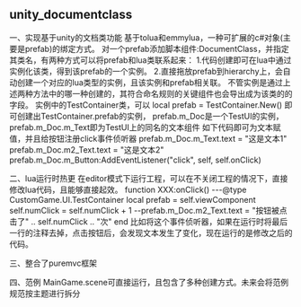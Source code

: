 ## unity_documentclass
一、实现基于unity的文档类功能
基于tolua和emmylua，一种可扩展的c#对象(主要是prefab)的绑定方式。
对一个prefab添加脚本组件:DocumentClass，并指定其类名，有两种方式可以将prefab和lua类联系起来：
1.代码创建即可在lua中通过实例化该类，得到该prefab的一个实例。
2.直接拖放prefab到hierarchy上，会自动创建一个对应的lua类型的实例，且该实例和prefab相关联。
不管实例是通过上述两种方法中的哪一种创建的，其符合命名规则的关键组件也会导出成为该类的的字段。
实例中的TestContainer类，可以
local prefab = TestContainer.New()
即可创建出TestContainer.prefab的实例，
prefab.m_Doc是一个TestUI的实例，
prefab.m_Doc.m_Text即为TestUI上的同名的文本组件
如下代码即可为文本赋值，并且给按钮注册click事件侦听器
prefab.m_Doc.m_Text.text = "这是文本1"
prefab.m_Doc.m2_Text.text = "这是文本2"
prefab.m_Doc.m_Button:AddEventListener("click", self, self.onClick)

二、lua运行时热更
在editor模式下运行工程，可以在不关闭工程的情况下，直接修改lua代码，且能够直接起效。
function XXX:onClick()
    ---@type CustomGame.UI.TestContainer
    local prefab = self.viewComponent
    self.numClick = self.numClick + 1
    --prefab.m_Doc.m2_Text.text = "按钮被点击了" .. self.numClick .. "次"
end
比如将这个事件侦听器，如果在运行时将最后一行的注释去掉，点击按钮后，会发现文本发生了变化，现在运行的是修改之后的代码。

三、整合了puremvc框架

四、范例
MainGame.scene可直接运行，且包含了多种创建方式。未来会将范例规范按主题进行拆分